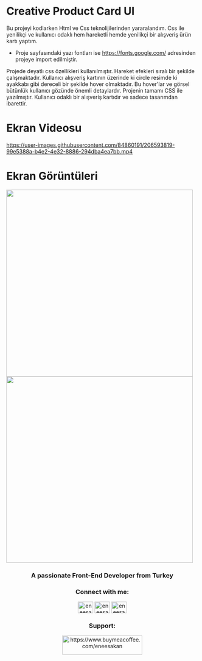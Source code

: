 # Creative Product Card UI

Bu projeyi kodlarken Html ve Css teknolijilerinden yararalandım. Css ile yenilikçi ve kullanıcı odaklı hem hareketli hemde yenilikçi bir alışveriş ürün kartı yaptım.

- Proje sayfasındaki yazı fontları ise https://fonts.google.com/ adresinden projeye import edilmiştir.

Projede deyatlı css özellikleri kullanılmıştır. Hareket efekleri sıralı bir şekilde çalışmaktadır. Kullanıcı alışveriş kartının üzerinde ki circle resimde ki ayakkabı gibi dereceli bir şekilde hover olmaktadır. Bu hover'lar ve görsel bütünlük kullanıcı gözünde önemli detaylardır. Projenin tamamı CSS ile yazılmıştır. Kullanıcı odaklı bir alışveriş kartıdır ve sadece tasarımdan ibarettir. 

# Ekran Videosu

https://user-images.githubusercontent.com/84860191/206593819-99e5388a-b4e2-4e32-8886-294dba4ea7bb.mp4

# Ekran Görüntüleri

<p float="center">
  <img src="https://user-images.githubusercontent.com/84860191/206594249-9c82fa44-3b32-4d39-8224-a3d7f0bbf818.png" width="490" />
  <img src="https://user-images.githubusercontent.com/84860191/206594270-6793aa09-38a5-43eb-8b94-ac1b52cc3130.png" width="490" />
</p>

<h3 align="center">A passionate Front-End Developer from Turkey</h3>

<h3 align="center">Connect with me:</h3>
<p align="center">
<a href="https://twitter.com/eneesakan" target="blank"><img align="center" src="https://raw.githubusercontent.com/rahuldkjain/github-profile-readme-generator/master/src/images/icons/Social/twitter.svg" alt="eneesakan" height="30" width="40" /></a>
<a href="https://linkedin.com/in/eneesakan" target="blank"><img align="center" src="https://raw.githubusercontent.com/rahuldkjain/github-profile-readme-generator/master/src/images/icons/Social/linked-in-alt.svg" alt="eneesakan" height="30" width="40" /></a>
<a href="https://instagram.com/eneesakan" target="blank"><img align="center" src="https://raw.githubusercontent.com/rahuldkjain/github-profile-readme-generator/master/src/images/icons/Social/instagram.svg" alt="eneesakan" height="30" width="40" /></a>
</p>

<h3 align="center">Support:</h3>
<p align="center"><a href="https://www.buymeacoffee.com/eneesakan"> <img src="https://cdn.buymeacoffee.com/buttons/v2/default-yellow.png" height="50" width="210" alt="https://www.buymeacoffee.com/eneesakan"/></a></p>
